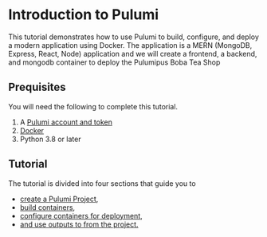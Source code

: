 # Introduction to Pulumi

This tutorial demonstrates how to use Pulumi to build, configure, and deploy a modern application using Docker. The application is a MERN (MongoDB, Express, React, Node) application and we will create a frontend, a backend, and mongodb container to deploy the Pulumipus Boba Tea Shop

## Prequisites

You will need the following to complete this tutorial.

1. A [Pulumi account and token](http:app.pulumi.com)
2. [Docker](https://docs.docker.com/get-docker/)
3. Python 3.8 or later

## Tutorial

The tutorial is divided into four sections that guide you to

- [create a Pulumi Project](./lab01-Creating_a_Project.md),
- [build containers](./lab02-Create_and_Run_a_Docker_Container.md),
- [configure containers for deployment](./lab03-Use_Configuration.md),
- [and use outputs to from the project.](./lab04-Export_Outpust.md)

